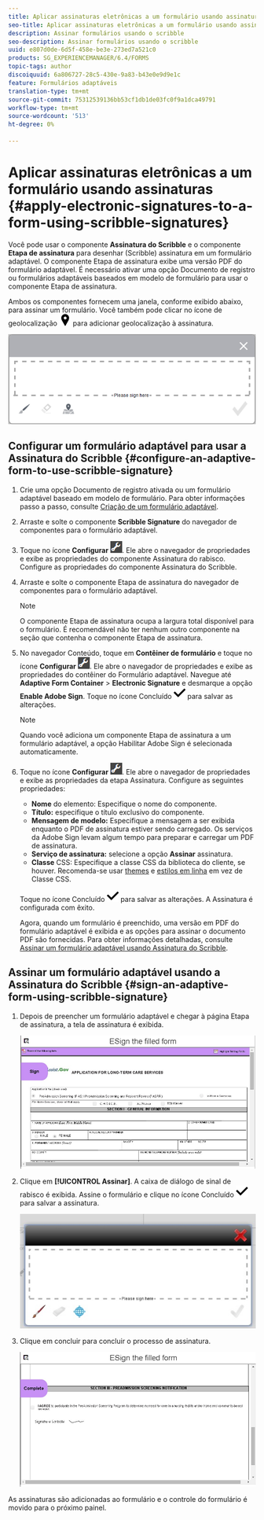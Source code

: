 ```yaml
---
title: Aplicar assinaturas eletrônicas a um formulário usando assinaturas do scribble
seo-title: Aplicar assinaturas eletrônicas a um formulário usando assinaturas do scribble
description: Assinar formulários usando o scribble
seo-description: Assinar formulários usando o scribble
uuid: e807d0de-6d5f-458e-be3e-273ed7a521c0
products: SG_EXPERIENCEMANAGER/6.4/FORMS
topic-tags: author
discoiquuid: 6a806727-28c5-430e-9a83-b43e0e9d9e1c
feature: Formulários adaptáveis
translation-type: tm+mt
source-git-commit: 75312539136bb53cf1db1de03fc0f9a1dca49791
workflow-type: tm+mt
source-wordcount: '513'
ht-degree: 0%

---
```



# Aplicar assinaturas eletrônicas a um formulário usando assinaturas {#apply-electronic-signatures-to-a-form-using-scribble-signatures}

Você pode usar o componente **Assinatura do Scribble** e o componente **Etapa de assinatura** para desenhar (Scribble) assinatura em um formulário adaptável. O componente Etapa de assinatura exibe uma versão PDF do formulário adaptável. É necessário ativar uma opção Documento de registro ou formulários adaptáveis baseados em modelo de formulário para usar o componente Etapa de assinatura.

Ambos os componentes fornecem uma janela, conforme exibido abaixo, para assinar um formulário. Você também pode clicar no ícone de geolocalização ![aem_6_3_geolocation](assets/aem_6_3_geolocation.png) para adicionar geolocalização à assinatura.

![Caixa de diálogo de sinal de rabisco](assets/scribble-signature.png)

## Configurar um formulário adaptável para usar a Assinatura do Scribble {#configure-an-adaptive-form-to-use-scribble-signature}

1. Crie uma opção Documento de registro ativada ou um formulário adaptável baseado em modelo de formulário. Para obter informações passo a passo, consulte [Criação de um formulário adaptável](/help/forms/using/creating-adaptive-form.md).
1. Arraste e solte o componente **Scribble Signature** do navegador de componentes para o formulário adaptável.
1. Toque no ícone **Configurar** ![configurar](assets/configure.png). Ele abre o navegador de propriedades e exibe as propriedades do componente Assinatura do rabisco. Configure as propriedades do componente Assinatura do Scribble.
1. Arraste e solte o componente Etapa de assinatura do navegador de componentes para o formulário adaptável.

   >[!NOTE]
   >
   >O componente Etapa de assinatura ocupa a largura total disponível para o formulário. É recomendável não ter nenhum outro componente na seção que contenha o componente Etapa de assinatura.

1. No navegador Conteúdo, toque em **Contêiner de formulário** e toque no ícone **Configurar** ![configurar](assets/configure.png). Ele abre o navegador de propriedades e exibe as propriedades do contêiner do Formulário adaptável. Navegue até **Adaptive Form Container** > **Electronic Signature** e desmarque a opção **Enable Adobe Sign**. Toque no ícone Concluído ![aem_6_3_forms_save](assets/aem_6_3_forms_save.png) para salvar as alterações.

   >[!NOTE]
   >
   >Quando você adiciona um componente Etapa de assinatura a um formulário adaptável, a opção Habilitar Adobe Sign é selecionada automaticamente.

1. Toque no ícone **Configurar** ![configurar](assets/configure.png). Ele abre o navegador de propriedades e exibe as propriedades da etapa Assinatura. Configure as seguintes propriedades:

   * **Nome** do elemento: Especifique o nome do componente.
   * **Título:** especifique o título exclusivo do componente.
   * **Mensagem de modelo:** Especifique a mensagem a ser exibida enquanto o PDF de assinatura estiver sendo carregado. Os serviços da Adobe Sign levam algum tempo para preparar e carregar um PDF de assinatura.
   * **Serviço de assinatura:** selecione a opção  **Assinar** assinatura.
   * **Classe** CSS: Especifique a classe CSS da biblioteca do cliente, se houver. Recomenda-se usar [themes](/help/forms/using/themes.md) e [estilos em linha](/help/forms/using/inline-style-adaptive-forms.md) em vez de Classe CSS.

   Toque no ícone Concluído ![aem_6_3_forms_save](assets/aem_6_3_forms_save.png) para salvar as alterações. A Assinatura é configurada com êxito.

   Agora, quando um formulário é preenchido, uma versão em PDF do formulário adaptável é exibida e as opções para assinar o documento PDF são fornecidas. Para obter informações detalhadas, consulte [Assinar um formulário adaptável usando Assinatura do Scribble](/help/forms/using/signing-forms-using-scribble.md#p-sign-an-adaptive-form-using-scribble-signature-p).

## Assinar um formulário adaptável usando a Assinatura do Scribble {#sign-an-adaptive-form-using-scribble-signature}

1. Depois de preencher um formulário adaptável e chegar à página Etapa de assinatura, a tela de assinatura é exibida.

   ![Tela de assinatura para a página do EchoSign](assets/esignscribblesign.jpg)

1. Clique em **[!UICONTROL Assinar]**. A caixa de diálogo de sinal de rabisco é exibida. Assine o formulário e clique no ícone Concluído ![aem_6_3_forms_save](assets/aem_6_3_forms_save.png) para salvar a assinatura.

   ![Caixa de diálogo de sinal de rabisco](assets/scribblewidget.jpg)

1. Clique em concluir para concluir o processo de assinatura.

   ![Concluir o processo de assinatura](assets/scribblecomplete.jpg)

As assinaturas são adicionadas ao formulário e o controle do formulário é movido para o próximo painel.

